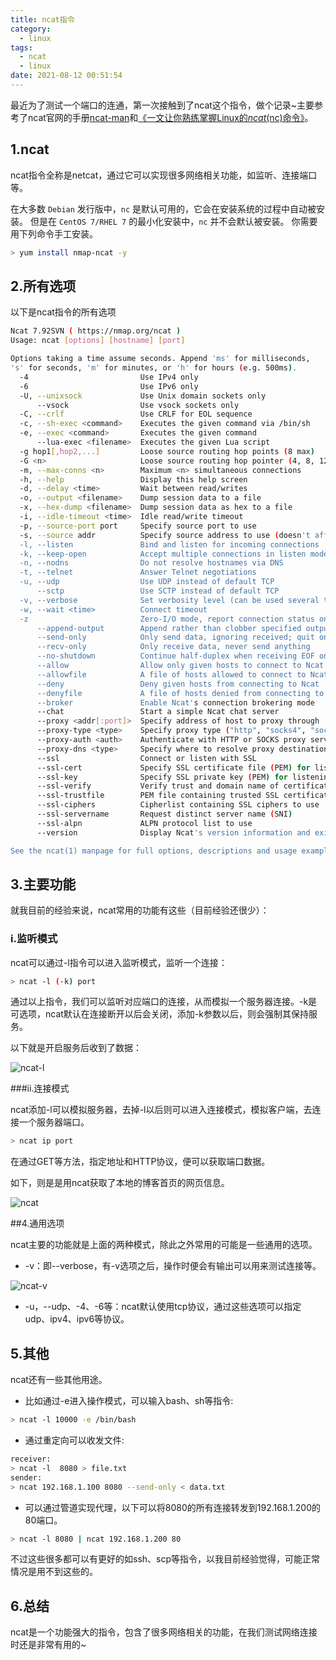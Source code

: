 ```yaml
---
title: ncat指令
category:
  - linux
tags:
  - ncat
  - linux
date: 2021-08-12 00:51:54
---
```


最近为了测试一个端口的连通，第一次接触到了ncat这个指令，做个记录~主要参考了ncat官网的手册[ncat-man](https://nmap.org/book/ncat-man.html)和[《一文让你熟练掌握Linux的*ncat*(nc)命令》](https://www.cnblogs.com/ECJTUACM-873284962/p/9712882.html)。
<!-- more -->

## 1.ncat

ncat指令全称是netcat，通过它可以实现很多网络相关功能，如监听、连接端口等。

在大多数 `Debian` 发行版中，`nc` 是默认可用的，它会在安装系统的过程中自动被安装。 但是在 `CentOS 7/RHEL 7` 的最小化安装中，`nc` 并不会默认被安装。 你需要用下列命令手工安装。

```bash
> yum install nmap-ncat -y
```

## 2.所有选项

以下是ncat指令的所有选项

```bash
Ncat 7.92SVN ( https://nmap.org/ncat )
Usage: ncat [options] [hostname] [port]

Options taking a time assume seconds. Append 'ms' for milliseconds,
's' for seconds, 'm' for minutes, or 'h' for hours (e.g. 500ms).
  -4                         Use IPv4 only
  -6                         Use IPv6 only
  -U, --unixsock             Use Unix domain sockets only
      --vsock                Use vsock sockets only
  -C, --crlf                 Use CRLF for EOL sequence
  -c, --sh-exec <command>    Executes the given command via /bin/sh
  -e, --exec <command>       Executes the given command
      --lua-exec <filename>  Executes the given Lua script
  -g hop1[,hop2,...]         Loose source routing hop points (8 max)
  -G <n>                     Loose source routing hop pointer (4, 8, 12, ...)
  -m, --max-conns <n>        Maximum <n> simultaneous connections
  -h, --help                 Display this help screen
  -d, --delay <time>         Wait between read/writes
  -o, --output <filename>    Dump session data to a file
  -x, --hex-dump <filename>  Dump session data as hex to a file
  -i, --idle-timeout <time>  Idle read/write timeout
  -p, --source-port port     Specify source port to use
  -s, --source addr          Specify source address to use (doesn't affect -l)
  -l, --listen               Bind and listen for incoming connections
  -k, --keep-open            Accept multiple connections in listen mode
  -n, --nodns                Do not resolve hostnames via DNS
  -t, --telnet               Answer Telnet negotiations
  -u, --udp                  Use UDP instead of default TCP
      --sctp                 Use SCTP instead of default TCP
  -v, --verbose              Set verbosity level (can be used several times)
  -w, --wait <time>          Connect timeout
  -z                         Zero-I/O mode, report connection status only
      --append-output        Append rather than clobber specified output files
      --send-only            Only send data, ignoring received; quit on EOF
      --recv-only            Only receive data, never send anything
      --no-shutdown          Continue half-duplex when receiving EOF on stdin
      --allow                Allow only given hosts to connect to Ncat
      --allowfile            A file of hosts allowed to connect to Ncat
      --deny                 Deny given hosts from connecting to Ncat
      --denyfile             A file of hosts denied from connecting to Ncat
      --broker               Enable Ncat's connection brokering mode
      --chat                 Start a simple Ncat chat server
      --proxy <addr[:port]>  Specify address of host to proxy through
      --proxy-type <type>    Specify proxy type ("http", "socks4", "socks5")
      --proxy-auth <auth>    Authenticate with HTTP or SOCKS proxy server
      --proxy-dns <type>     Specify where to resolve proxy destination
      --ssl                  Connect or listen with SSL
      --ssl-cert             Specify SSL certificate file (PEM) for listening
      --ssl-key              Specify SSL private key (PEM) for listening
      --ssl-verify           Verify trust and domain name of certificates
      --ssl-trustfile        PEM file containing trusted SSL certificates
      --ssl-ciphers          Cipherlist containing SSL ciphers to use
      --ssl-servername       Request distinct server name (SNI)
      --ssl-alpn             ALPN protocol list to use
      --version              Display Ncat's version information and exit

See the ncat(1) manpage for full options, descriptions and usage examples
```

## 3.主要功能

就我目前的经验来说，ncat常用的功能有这些（目前经验还很少）：

### i.监听模式

ncat可以通过-l指令可以进入监听模式，监听一个连接：

```bash
> ncat -l (-k) port
```

通过以上指令，我们可以监听对应端口的连接，从而模拟一个服务器连接。-k是可选项，ncat默认在连接断开以后会关闭，添加-k参数以后，则会强制其保持服务。

以下就是开启服务后收到了数据：

![ncat-l](ncat-l.png)

###ii.连接模式

ncat添加-l可以模拟服务器，去掉-l以后则可以进入连接模式，模拟客户端，去连接一个服务器端口。

```bash
> ncat ip port
```

在通过GET等方法，指定地址和HTTP协议，便可以获取端口数据。

如下，则是是用ncat获取了本地的博客首页的网页信息。

![ncat](ncat.png)

##4.通用选项

ncat主要的功能就是上面的两种模式，除此之外常用的可能是一些通用的选项。

* -v：即--verbose，有-v选项之后，操作时便会有输出可以用来测试连接等。

![ncat-v](ncat-v.png)

* -u，--udp、-4、-6等：ncat默认使用tcp协议，通过这些选项可以指定udp、ipv4、ipv6等协议。

## 5.其他

ncat还有一些其他用途。

* 比如通过-e进入操作模式，可以输入bash、sh等指令:

```bash
> ncat -l 10000 -e /bin/bash
```

* 通过重定向可以收发文件:

```bash
receiver:
> ncat -l  8080 > file.txt
sender:
> ncat 192.168.1.100 8080 --send-only < data.txt
```

* 可以通过管道实现代理，以下可以将8080的所有连接转发到192.168.1.200的80端口。

```bash
> ncat -l 8080 | ncat 192.168.1.200 80
```

不过这些很多都可以有更好的如ssh、scp等指令，以我目前经验觉得，可能正常情况是用不到这些的。

## 6.总结

ncat是一个功能强大的指令，包含了很多网络相关的功能，在我们测试网络连接时还是非常有用的~
